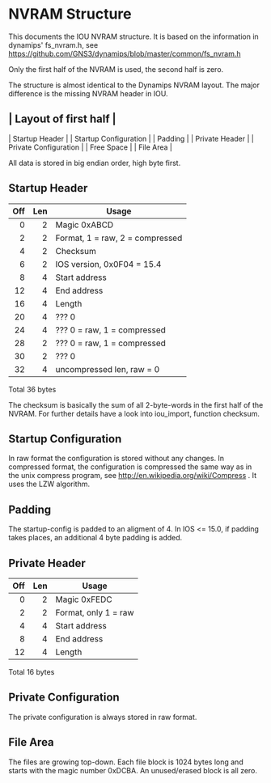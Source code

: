 # NVRAM Structure

This documents the IOU NVRAM structure. It is based on the information
in dynamips' fs_nvram.h, see
https://github.com/GNS3/dynamips/blob/master/common/fs_nvram.h

Only the first half of the NVRAM is used, the second half is zero.

The structure is almost identical to the Dynamips NVRAM layout.
The major difference is the missing NVRAM header in IOU.

| Layout of first half  |
-------------------------
| Startup Header        |
| Startup Configuration |
| Padding               |
| Private Header        |
| Private Configuration |
| Free Space            |
| File Area             |

All data is stored in big endian order, high byte first.


## Startup Header

| Off | Len | Usage                           |
|----:|----:|---------------------------------|
|   0 |   2 | Magic 0xABCD                    |
|   2 |   2 | Format, 1 = raw, 2 = compressed |
|   4 |   2 | Checksum                        |
|   6 |   2 | IOS version, 0x0F04 = 15.4      |
|   8 |   4 | Start address                   |
|  12 |   4 | End address                     |
|  16 |   4 | Length                          |
|  20 |   4 | ??? 0                           |
|  24 |   4 | ??? 0 = raw, 1 = compressed     |
|  28 |   2 | ??? 0 = raw, 1 = compressed     |
|  30 |   2 | ??? 0                           |
|  32 |   4 | uncompressed len, raw = 0       |

Total 36 bytes

The checksum is basically the sum of all 2-byte-words in the first half
of the NVRAM. For further details have a look into iou_import, function
checksum.


## Startup Configuration

In raw format the configuration is stored without any changes.
In compressed format, the configuration is compressed the same
way as in the unix compress program, see
http://en.wikipedia.org/wiki/Compress .
It uses the LZW algorithm.


## Padding

The startup-config is padded to an aligment of 4.
In IOS <= 15.0, if padding takes places, an additional 4 byte
padding is added.


## Private Header

| Off | Len | Usage                           |
|----:|----:|---------------------------------|
|   0 |   2 | Magic 0xFEDC                    |
|   2 |   2 | Format, only 1 = raw            |
|   4 |   4 | Start address                   |
|   8 |   4 | End address                     |
|  12 |   4 | Length                          |

Total 16 bytes


## Private Configuration

The private configuration is always stored in raw format.


## File Area

The files are growing top-down. Each file block is 1024 bytes long and
starts with the magic number 0xDCBA. An unused/erased block is all zero.
